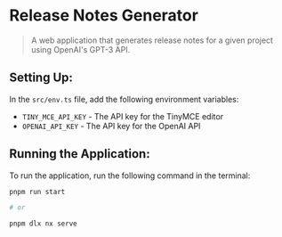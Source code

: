 # Release Notes Generator
> A web application that generates release notes for a given project using OpenAI's GPT-3 API.

## Setting Up:
In the `src/env.ts` file, add the following environment variables:

- `TINY_MCE_API_KEY` - The API key for the TinyMCE editor
- `OPENAI_API_KEY` - The API key for the OpenAI API

## Running the Application:
To run the application, run the following command in the terminal:
```bash
pnpm run start

# or 

pnpm dlx nx serve
```